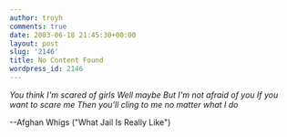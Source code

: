 ```yaml
---
author: troyh
comments: true
date: 2003-06-18 21:45:30+00:00
layout: post
slug: '2146'
title: No Content Found
wordpress_id: 2146
---
```


_You think I'm scared of girls
Well maybe
But I'm not afraid of you
If you want to scare me
Then you'll cling to me no matter what I do_

--Afghan Whigs ("What Jail Is Really Like")
